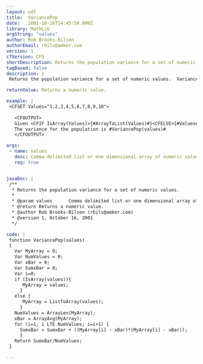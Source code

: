 ```yaml
---
layout: udf
title:  VariancePop
date:   2001-10-16T14:45:58.000Z
library: MathLib
argString: "values"
author: Rob Brooks-Bilson
authorEmail: rbils@amkor.com
version: 1
cfVersion: CF5
shortDescription: Returns the population variance for a set of numeric values.
tagBased: false
description: |
 Returns the population variance for a set of numeric values.  Variance is a measure of how spread out a distribution of data is.  This method is used when you have all the values for an entire population.

returnValue: Returns a numeric value.

example: |
 <CFSET Values="1,2,3,4,5,6,7,8,9,10"> 
 
   <CFOUTPUT>
   Given <CFIF IsArray(Values)>{#ArrayToList(Values)#}<CFELSE>{#Values#}</CFIF><BR>
   The variance for the population is #VariancePop(values)#
   </CFOUTPUT>

args:
 - name: values
   desc: Comma delimited list or one dimensional array of numeric values.
   req: true


javaDoc: |
 /**
  * Returns the population variance for a set of numeric values.
  * 
  * @param values      Comma delimited list or one dimensional array of numeric values. 
  * @return Returns a numeric value. 
  * @author Rob Brooks-Bilson (rbils@amkor.com) 
  * @version 1, October 16, 2001 
  */

code: |
 function VariancePop(values)
 {
   Var MyArray = 0;
   Var NumValues = 0;
   Var xBar = 0;
   Var SumxBar = 0;  
   Var i=0;
   if (IsArray(values)){
      MyArray = values;
     }
   else {
      MyArray = ListToArray(values);
     }
   NumValues = ArrayLen(MyArray);
   xBar = ArrayAvg(MyArray);
   for (i=1; i LTE NumValues; i=i+1) {
     SumxBar = SumxBar + ((MyArray[i] - xBar)*(MyArray[i] - xBar));
     }
   Return SumxBar/NumValues;
 }

---
```


